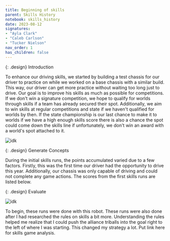 ```yaml
---
title: Beginning of skills
parent: Skills History
notebook: skills_history
date: 2023-08-12
signatures:
- "Ayla Clark"
- "Caleb Carlson"
- "Tucker Nielson"
nav_order: 1
has_children: false
---
```


{: .design}
Introduction

To enhance our driving skills, we started by building a test chassis for our driver to practice on while we worked on a base chassis with a similar build. This way, our driver can get more practice without waiting too long just to drive. Our goal is to improve his skills as much as possible for competitions. If we don't win a signature competition, we hope to qualify for worlds through skills if a team has already secured their spot. Additionally, we aim to win skills at regular competitions and state if we haven't qualified for worlds by then. If the state championship is our last chance to make it to worlds if we have a high enough skills score there is also a chance the spot could come down the skills line if unfortunately, we don't win an award with a world's spot attached to it.

![idk]()

{: .design}
Generate Concepts

During the initial skills runs, the points accumulated varied due to a few factors. Firstly, this was the first time our driver had the opportunity to drive this year. Additionally, our chassis was only capable of driving and could not complete any game actions. The scores from the first skills runs are listed below.

{: .design}
Evaluate

![idk]()

To begin, these runs were done with this robot. These runs were also done after I had researched the rules on skills a bit more. Understanding the rules helped me realize that I could push the alliance triballs into the goal right to the left of where I was starting. This changed my strategy a lot. Put link here for skills game analysis. 